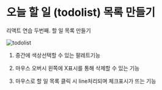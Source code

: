 # 오늘 할 일 (todolist) 목록 만들기

리액트 연습 두번째.
할 일 목록 만들기


![todolist](https://user-images.githubusercontent.com/64966329/84622828-e8523900-af18-11ea-9b4e-9e7b19fc355d.png)

1. 중간에 색상선택할 수 있는 팔레트기능

2. 마우스 오버시 왼쪽에 X표시를 통해 삭제할 수 있는 기능

3. 마우스로 할 일 목록 클릭 시 line처리되며 체크표시가 뜨는 기능
